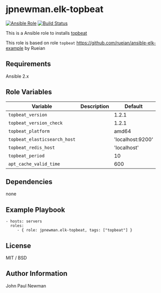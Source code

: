 # jpnewman.elk-topbeat

[![Ansible Role](https://img.shields.io/ansible/role/9593.svg?maxAge=2592000)](https://galaxy.ansible.com/jpnewman/elk-topbeat/)
[![Build Status](https://travis-ci.org/jpnewman/ansible-role-elk-topbeat.svg?branch=master)](https://travis-ci.org/jpnewman/ansible-role-elk-topbeat)

This is a Ansible role to installs [topbeat](https://www.elastic.co/products/beats/topbeat)

This role is based on role ```topbeat``` <https://github.com/rueian/ansible-elk-example> by Rueian

## Requirements

Ansible 2.x

## Role Variables

|Variable|Description|Default|
|---|---|---|
|```topbeat_version```||1.2.1|
|```topbeat_version_check```||1.2.1|
|```topbeat_platform```||amd64|
|```topbeat_elasticsearch_host```||'localhost:9200'|
|```topbeat_redis_host```||'localhost'|
|```topbeat_period```||10|
|```apt_cache_valid_time```||600|

## Dependencies

none

## Example Playbook

    - hosts: servers
      roles:
         - { role: jpnewman.elk-topbeat, tags: ["topbeat"] }

## License

MIT / BSD

## Author Information

John Paul Newman
